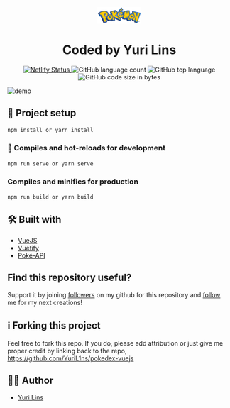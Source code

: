 <div align="center">
  <img src="/public/img/logo.png" width="100" alt="site-logo"/>
</div>
<h1 align="center">
  Coded by Yuri Lins
</h1>
<p align="center">
  <a href="" target="_blank">
    <img src="" alt="Netlify Status" />
  </a>
  <img alt="GitHub language count" src="https://img.shields.io/github/languages/count/yuril1ns/pokedex-vue.js">
  <img alt="GitHub top language" src="https://img.shields.io/github/languages/top/yuril1ns/pokedex-vue.js">
  <img alt="GitHub code size in bytes" src="https://img.shields.io/github/languages/code-size/yuril1ns/pokedex-vue.js">
</p>

![demo](/PokedexCopybase/public/img/preview.png)

## 📐 Project setup

```
npm install or yarn install
```

### 🚀 Compiles and hot-reloads for development

```
npm run serve or yarn serve
```

### Compiles and minifies for production

```
npm run build or yarn build
```

## 🛠 Built with

- [VueJS](https://vuejs.org/)
- [Vuetify](https://vuetifyjs.com/)
- [Poké-API](https://pokeapi.co/)

## Find this repository useful?

Support it by joining [followers](https://github.com/YuriL1ns) on my github for this repository and [follow](https://github.com/YuriL1ns) me for my next creations!

## ℹ️ Forking this project

Feel free to fork this repo. If you do, please add attribution or just give me proper credit by linking back to the repo,
https://github.com/YuriL1ns/pokedex-vuejs

## 👨‍💻 Author

- [Yuri Lins](https://github.com/YuriL1ns)
